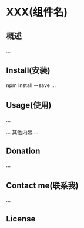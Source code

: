# XXX(组件名)

## 概述

...

## Install(安装)

npm install --save ...

## Usage(使用)

...

... 其他内容 ...

## Donation

...

## Contact me(联系我)

...

## License
